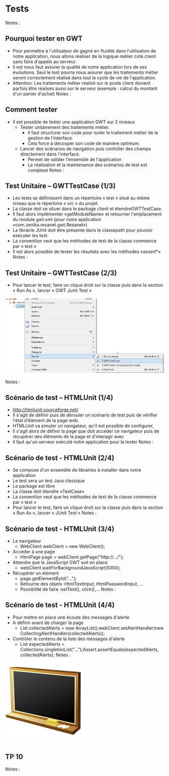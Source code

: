 # Tests

<!-- .slide: class="page-title" -->




Notes :




## Pourquoi tester en GWT

- Pour permettre à l'utilisateur de gagné en fluidité dans l'utilisation de notre application, nous allons réaliser de la logique métier coté client sans faire d'appels au serveur.
- Il est nous faut assurer la qualité de notre application lors de ses évolutions. Seul le test pourra nous assurer que les traitements métier seront correctement réalisé dans tout le cycle de vie de l'application.
- Attention: Les traitements métier réalisé sur le poste client doivent parfois être réalisés aussi sur le serveur (exemple : calcul du montant d'un panier d'achat)
Notes :




## Comment tester

- Il est possible de tester une application GWT sur 2 niveaux
	- Tester unitairement des traitements métier.
		- Il faut structurer son code pour isoler le traitement métier de la gestion de l'interface.
		- Cela force à découper son code de manière optimum.
	- Lancer des scénarios de navigation puis contrôler des champs directement dans l'interface.
		- Permet de valider l'ensemble de l'application
		- La réalisation et la maintenance des scénarios de test est complexe
Notes :




## Test Unitaire – GWTTestCase (1/3)

- Les tests se définissent dans un répertoire « test » situé au même niveau que le répertoire « src » du projet.
- La classe doit se situer dans le package client et étendreGWTTestCase.
- Il faut alors implémenter «getModuleName» et retourner l'emplacement du module.gwt.xml (pour notre application «com.zenika.resanet.gwt.Resanet»)
- La librairie JUnit doit être présente dans le classepath pour pouvoir exécuter les test.
- La convention veut que les méthodes de test de la classe commence par « test »
- Il est alors possible de tester les résultats avec les méthodes «assert*»
Notes :




## Test Unitaire – GWTTestCase (2/3)

- Pour lancer le test, faire un clique droit sur la classe puis dans la section « Run As », lancer « GWT Junit Test »

![](ressources/images/GWT_-_12_-_Tests-100000000000032200000180A7F1793C.png)

Notes :




## Scénario de test – HTMLUnit (1/4)

- http://htmlunit.sourceforge.net/
- Il s'agit de définir puis de dérouler un scénario de test puis de vérifier l'état d’élément de la page web.
- HTMLUnit va simuler un navigateur, qu'il est possible de configurer,
- Il s'agit alors de définir la page que doit accéder ce navigateur puis de récupérer des éléments de la page et d’interagir avec
- Il faut qu'un serveur exécuté notre application pour la tester
Notes :




## Scénario de test - HTMLUnit (2/4)

- Se compose d'un ensemble de librairies à installer dans notre application
- Le test sera un test Java classique
- Le package est libre
- La classe doit étendre «TestCase»
- La convention veut que les méthodes de test de la classe commence par « test »
- Pour lancer le test, faire un clique droit sur la classe puis dans la section « Run As », lancer « JUnit Test »
Notes :




## Scénario de test - HTMLUnit (3/4)

- Le navigateur
	- WebClient webClient = new WebClient();
- Accéder à une page
	- HtmlPage page = webClient.getPage("http://.../");
- Attendre que le JavaScript GWT soit en place
	- webClient.waitForBackgroundJavaScript(5000);
- Récupérer un élément
	- page.getElementById("...");
	- Retourne des objets :HtmlTextInput, HtmlPasswordInput, …
	- Possibilité de faire :setText(), click(),…
Notes :




## Scénario de test - HTMLUnit (4/4)

- Pour mettre en place une écoute des messages d'alerte
- A définir avant de charger la page
	- List<String> collectedAlerts = new ArrayList<String>();webClient.setAlertHandler(new CollectingAlertHandler(collectedAlerts));
- Contrôler le contenu de la liste des messages d'alerte
	- List<String> expectedAlerts = Collections.singletonList("...");Assert.assertEquals(expectedAlerts, collectedAlerts);
Notes :






![](ressources/images/GWT_-_12_-_Tests-10000201000001000000010037A4F079.png)
## TP 10

Notes :




<!-- .slide: class="page-questions" -->



<!-- .slide: class="page-tp1" -->